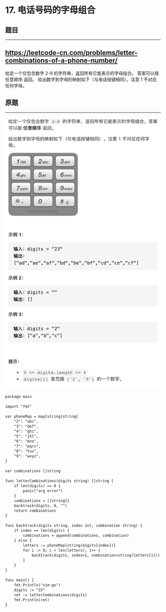 # 17. 电话号码的字母组合

## 题目
------

https://leetcode-cn.com/problems/letter-combinations-of-a-phone-number/
------

给定一个仅包含数字 2-9 的字符串，返回所有它能表示的字母组合。
答案可以按 任意顺序 返回。
给出数字到字母的映射如下（与电话按键相同）。注意 1 不对应任何字母。

## 原题
------
![](img/leetcode-17.png)

```golang
package main

import "fmt"

var phoneMap = map[string]string{
	"2": "abc",
	"3": "def",
	"4": "ghi",
	"5": "jkl",
	"6": "mno",
	"7": "pqrs",
	"8": "tuv",
	"9": "wxyz",
}

var combinations []string

func letterCombinations(digits string) []string {
	if len(digits) == 0 {
		panic("arg error")
	}
	combinations = []string{}
	backtrack(digits, 0, "")
	return combinations
}

func backtrack(digits string, index int, combination string) {
	if index == len(digits) {
		combinations = append(combinations, combination)
	} else {
		letters := phoneMap[string(digits[index])]
		for i := 0; i < len(letters); i++ {
			backtrack(digits, index+1, combination+string(letters[i]))
		}
	}
}

func main() {
	fmt.Println("vim-go")
	digits := "23"
	ret := letterCombinations(digits)
	fmt.Println(ret)
}
```

